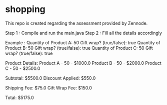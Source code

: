 # shopping
This repo is created regarding the assessment provided by Zennode. 

Step 1 : Compile and run the main.java
Step 2 : Fill all the details accordingly

Example : 
Quantity of Product A: 50
Gift wrap? (true/false): true
Quantity of Product B: 50
Gift wrap? (true/false): true
Quantity of Product C: 50
Gift wrap? (true/false): true

Product Details:
Product A - 50 - $1000.0
Product B - 50 - $2000.0
Product C - 50 - $2500.0

Subtotal: $5500.0
Discount Applied: $550.0

Shipping Fee: $75.0
Gift Wrap Fee: $150.0

Total: $5175.0
